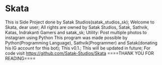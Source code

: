 # Skata
This is Side Project done by Satak Studios(satak_studios_sk);
Welcome to Skata, dear user;
All rights are owned by Satak Studios, Satak, Sathvik, Katas, Indrakanti Gamers and satak_sk;
Utility:
Post multiple photos to instagram using Python
This program was made possible by Python(Programming Language), Sathvik(Programmer) and Satak(donating his IG account for this bot);
This v0.1.; This will be updated in future;
 For code visit https://github.com/Satak-Studios/Skata 
====THANK YOU FOR READING====
